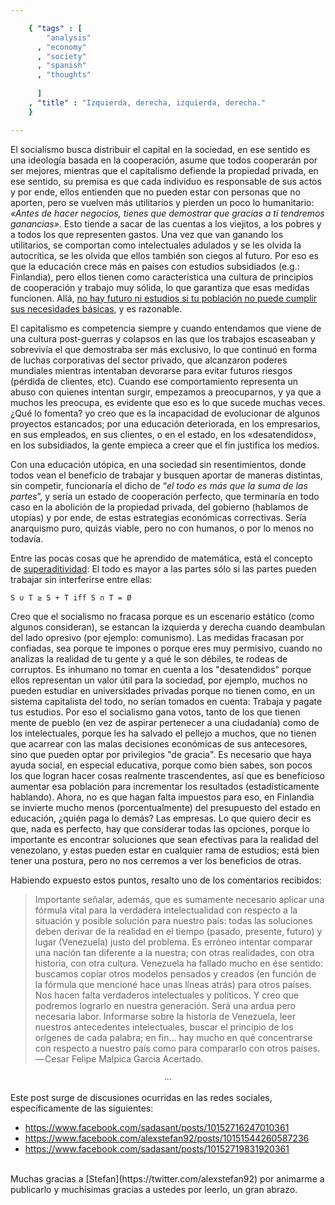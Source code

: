 ```yaml
--- 

    { "tags" : [
        "analysis"
      , "economy"
      , "society"
      , "spanish"
      , "thoughts"
 
      ]
    , "title" : "Izquierda, derecha, izquierda, derecha."
    }

--- 
```


El socialismo busca distribuir el capital en la sociedad, en ese
sentido es una ideología basada en la cooperación, asume que todos
cooperarán por ser mejores, mientras que el capitalismo defiende la
propiedad privada, en ese sentido, su premisa es que cada individuo es
responsable de sus actos y por ende, ellos entienden que no pueden
estar con personas que no aporten, pero se vuelven más utilitarios y
pierden un poco lo humanitario: _«Antes de hacer negocios, tienes que
demostrar que gracias a ti tendremos ganancias»_. Esto tiende a sacar
de las cuentas a los viejitos, a los pobres y a todos los que
representen gastos. Una vez que van ganando los utilitarios, se
comportan como intelectuales adulados y se les olvida la autocrítica,
se les olvida que ellos también son ciegos al futuro. Por eso es que
la educación crece más en países con estudios subsidiados (e.g.:
Finlandia), pero ellos tienen como característica una cultura de
principios de cooperación y trabajo muy sólida, lo que garantiza que
esas medidas funcionen.  Allá, [no hay futuro ni estudios si tu
población no puede cumplir sus necesidades básicas](http://es.wikipedia.org/wiki/Pir%C3%A1mide_de_Maslow),
y es razonable.

El capitalismo es competencia siempre y cuando entendamos que viene de
una cultura post-guerras y colapsos en las que los trabajos escaseaban
y sobrevivía el que demostraba ser más exclusivo, lo que continuó en
forma de luchas corporativas del sector privado, que alcanzaron
poderes mundiales mientras intentaban devorarse para evitar futuros
riesgos (pérdida de clientes, etc). Cuando ese comportamiento
representa un abuso con quienes intentan surgir, empezamos a
preocuparnos, y ya que a muchos les preocupa, es evidente que eso es
lo que sucede muchas veces. ¿Qué lo fomenta? yo creo que es la
incapacidad de evolucionar de algunos proyectos estancados; por una
educación deteriorada, en los empresarios, en sus empleados, en sus
clientes, o en el estado, en los «desatendidos», en los subsidiados,
la gente empieca a creer que el fin justifica los medios.

Con una educación utópica, en una sociedad sin resentimientos, donde
todos vean el beneficio de trabajar y busquen aportar de maneras
distintas, sin competir, funcionaría el dicho de “_el todo es más que
la suma de las partes_”, y sería un estado de cooperación perfecto,
que terminaría en todo caso en la abolición de la propiedad privada,
del gobierno (hablamos de utopías) y por ende, de estas estrategias
económicas correctivas. Sería anarquismo puro, quizás viable, pero no
con humanos, o por lo menos no todavía.

Entre las pocas cosas que he aprendido de matemática, está el concepto
de [superaditividad](http://en.wikipedia.org/wiki/Cooperative_game#Superadditivity):
El todo es mayor a las partes sólo si las partes pueden trabajar sin
interferirse entre ellas:

    S ∪ T ≥ S + T iff S ∩ T = Ø


Creo que el socialismo no fracasa porque es un escenario estático
(como algunos consideran), se estancan la izquierda y derecha cuando
deambulan del lado opresivo (por ejemplo: comunismo). Las medidas
fracasan por confiadas, sea porque te impones o porque eres muy
permisivo, cuando no analizas la realidad de tu gente y a qué le son
débiles, te rodeas de corruptos. Es inhumano no tomar en cuenta a los
"desatendidos" porque ellos representan un valor útil para la
sociedad, por ejemplo, muchos no pueden estudiar en universidades
privadas porque no tienen como, en un sistema capitalista del todo, no
serían tomados en cuenta: Trabaja y pagate tus estudios. Por eso el
socialismo gana votos, tanto de los que tienen mente de pueblo (en vez
de aspirar pertenecer a una ciudadanía) como de los intelectuales,
porque les ha salvado el pellejo a muchos, que no tienen que acarrear
con las malas decisiones económicas de sus antecesores, sino que
pueden optar por privilegios "de gracia". Es necesario que haya ayuda
social, en especial educativa, porque como bien sabes, son pocos los
que logran hacer cosas realmente trascendentes, así que es beneficioso
aumentar esa población para incrementar los resultados
(estadísticamente hablando). Ahora, no es que hagan falta impuestos
para eso, en Finlandia se invierte mucho menos (porcentualmente) del
presupuesto del estado en educación, ¿quién paga lo demás? Las
empresas. Lo que quiero decir es que, nada es perfecto, hay que
considerar todas las opciones, porque lo importante es encontrar
soluciones que sean efectivas para la realidad del venezolano, y estas
pueden estar en cualquier rama de estudios; está bien tener una
postura, pero no nos cerremos a ver los beneficios de otras.

Habiendo expuesto estos puntos, resalto uno de los comentarios
recibidos:

>   Importante señalar, además, que es sumamente necesario aplicar una
    fórmula vital para la verdadera intelectualidad con respecto a la
    situación y posible solución para nuestro país: todas las
    soluciones deben derivar de la realidad en el tiempo (pasado,
    presente, futuro) y lugar (Venezuela) justo del problema. Es
    erróneo intentar comparar una nación tan diferente a la nuestra;
    con otras realidades, con otra historia, con otra cultura.
    Venezuela ha fallado mucho en ése sentido: buscamos copiar otros
    modelos pensados y creados (en función de la fórmula que mencioné
    hace unas líneas atrás) para otros países. Nos hacen falta
    verdaderos intelectuales y políticos. Y creo que podremos lograrlo
    en nuestra generación. Será una ardua pero necesaria labor.
    Informarse sobre la historia de Venezuela, leer nuestros
    antecedentes intelectuales, buscar el principio de los orígenes de
    cada palabra; en fin... hay mucho en qué concentrarse con respecto
    a nuestro país como para compararlo con otros países.  
    — Cesar Felipe Malpica Garcia Acertado.

<div style="text-align:center">
∙∙∙
</div>

Este post surge de discusiones ocurridas en las redes sociales,
específicamente de las siguientes:

-   <https://www.facebook.com/sadasant/posts/10152716247010361>
-   <https://www.facebook.com/alexstefan92/posts/10151544260587236>
-   <https://www.facebook.com/sadasant/posts/10152719831920361>

<br>
Muchas gracias a [Stefan](https://twitter.com/alexstefan92) por
animarme a publicarlo y muchísimas gracias a ustedes por leerlo, un
gran abrazo.

